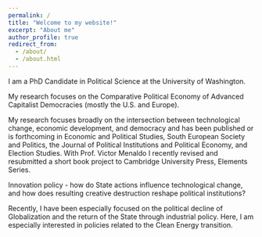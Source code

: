 ```yaml
---
permalink: /
title: "Welcome to my website!"
excerpt: "About me"
author_profile: true
redirect_from: 
  - /about/
  - /about.html
---
```



I am a PhD Candidate in Political Science at the University of Washington. 

My research focuses on the Comparative Political Economy of Advanced Capitalist Democracies (mostly the U.S. and Europe). 

My research focuses broadly on the intersection between technological change, economic development, and democracy and has been published or is forthcoming in Economic and Political Studies, South European Society and Politics, the Journal of Political Institutions and Political Economy, and Election Studies. With Prof. Victor Menaldo I recently revised and resubmitted a short book project to Cambridge University Press, Elements Series.

Innovation policy - how do State actions influence technological change, and how does resulting creative destruction reshape political institutions? 

Recently, I have been especially focused on the political decline of Globalization and the return of the State through industrial policy. Here, I am especially interested in policies related to the Clean Energy transition. 
